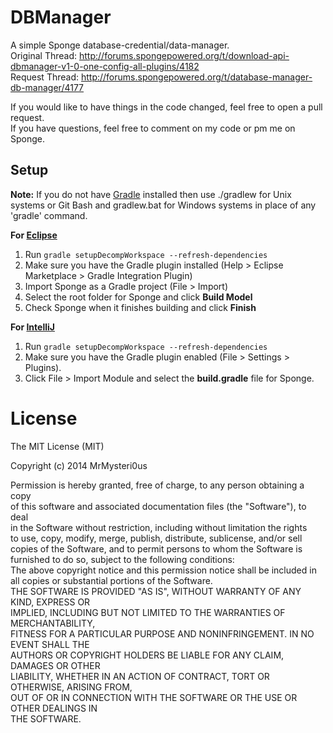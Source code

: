DBManager
=========

A simple Sponge database-credential/data-manager.<br>
Original Thread: http://forums.spongepowered.org/t/download-api-dbmanager-v1-0-one-config-all-plugins/4182<br>
Request Thread: http://forums.spongepowered.org/t/database-manager-db-manager/4177<br>

If you would like to have things in the code changed, feel free to open a pull request.<br>
If you have questions, feel free to comment on my code or pm me on Sponge.<br>

## Setup
__Note:__ If you do not have [Gradle] installed then use ./gradlew for Unix systems or Git Bash and gradlew.bat for Windows systems in place of any 'gradle' command.

__For [Eclipse]__  
  1. Run `gradle setupDecompWorkspace --refresh-dependencies`  
  2. Make sure you have the Gradle plugin installed (Help > Eclipse Marketplace > Gradle Integration Plugin)  
  3. Import Sponge as a Gradle project (File > Import)
  4. Select the root folder for Sponge and click **Build Model**
  5. Check Sponge when it finishes building and click **Finish**

__For [IntelliJ]__  
  1. Run `gradle setupDecompWorkspace --refresh-dependencies`  
  2. Make sure you have the Gradle plugin enabled (File > Settings > Plugins).  
  3. Click File > Import Module and select the **build.gradle** file for Sponge.


License
=======
The MIT License (MIT)<br>

Copyright (c) 2014 MrMysteri0us<br>

Permission is hereby granted, free of charge, to any person obtaining a copy<br>
of this software and associated documentation files (the "Software"), to deal<br>
in the Software without restriction, including without limitation the rights<br>
to use, copy, modify, merge, publish, distribute, sublicense, and/or sell<br>
copies of the Software, and to permit persons to whom the Software is<br>
furnished to do so, subject to the following conditions:<br>
The above copyright notice and this permission notice shall be included in<br>
all copies or substantial portions of the Software.<br>
THE SOFTWARE IS PROVIDED "AS IS", WITHOUT WARRANTY OF ANY KIND, EXPRESS OR<br>
IMPLIED, INCLUDING BUT NOT LIMITED TO THE WARRANTIES OF MERCHANTABILITY,<br>
FITNESS FOR A PARTICULAR PURPOSE AND NONINFRINGEMENT. IN NO EVENT SHALL THE<br>
AUTHORS OR COPYRIGHT HOLDERS BE LIABLE FOR ANY CLAIM, DAMAGES OR OTHER<br>
LIABILITY, WHETHER IN AN ACTION OF CONTRACT, TORT OR OTHERWISE, ARISING FROM,<br>
OUT OF OR IN CONNECTION WITH THE SOFTWARE OR THE USE OR OTHER DEALINGS IN<br>
THE SOFTWARE.

[Eclipse]: http://www.eclipse.org/
[Gradle]: http://www.gradle.org/
[IntelliJ]: http://www.jetbrains.com/idea/
